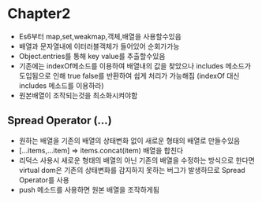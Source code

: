 # Chapter2

- Es6부터 map,set,weakmap,객체,배열을 사용할수있음
- 배열과 문자열내에 이터러블객체가 들어있어 순회가가능
- Object.entries를 통해 key value를 추출할수있음
- 기존에는 indexOf메소드를 이용하여 배열내의 값을 찾았으나 includes 메소드가 도입됨으로 인해 true false를 반환하여 쉽게 처리가 가능해짐 (indexOf 대신 includes 메소드를 이용하라)
- 원본배열이 조작되는것을 최소화시켜야함

## Spread Operator (...)

- 원하는 배열을 기존의 배열의 상태변화 없이 새로운 형태의 배열로 만들수있음
- [...items,...item] => items.concat(item) 배열을 합친다
- 리덕스 사용시 새로운 형태의 배열의 아닌 기존의 배열을 수정하는 방식으로 한다면 virtual dom은 기존의 상태변화를 감지하지 못하는 버그가 발생하므로 Spread Operator를 사용
- push 메소드를 사용하면 원본 배열을 조작하게됨
